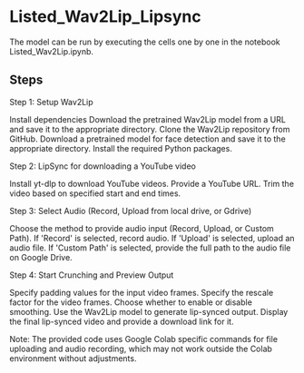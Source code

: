 # Listed_Wav2Lip_Lipsync

The model can be run by executing the cells one by one in the notebook Listed_Wav2Lip.ipynb.

## Steps

Step 1: Setup Wav2Lip

Install dependencies
Download the pretrained Wav2Lip model from a URL and save it to the appropriate directory.
Clone the Wav2Lip repository from GitHub.
Download a pretrained model for face detection and save it to the appropriate directory.
Install the required Python packages.

Step 2: LipSync for downloading a YouTube video

Install yt-dlp to download YouTube videos.
Provide a YouTube URL.
Trim the video based on specified start and end times.

Step 3: Select Audio (Record, Upload from local drive, or Gdrive)

Choose the method to provide audio input (Record, Upload, or Custom Path).
If 'Record' is selected, record audio.
If 'Upload' is selected, upload an audio file.
If 'Custom Path' is selected, provide the full path to the audio file on Google Drive.

Step 4: Start Crunching and Preview Output

Specify padding values for the input video frames.
Specify the rescale factor for the video frames.
Choose whether to enable or disable smoothing.
Use the Wav2Lip model to generate lip-synced output.
Display the final lip-synced video and provide a download link for it.

Note: The provided code uses Google Colab specific commands for file uploading and audio recording, which may not work outside the Colab environment without adjustments.
